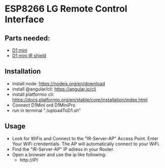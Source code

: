 # ESP8266 LG Remote Control Interface
## Parts needed:
* [D1 mini](https://amzn.to/3Rty8ny)
* [D1 mini IR shield](https://www.makershop.de/plattformen/d1-mini/ir-controller-shield/)

## Installation
* install node: https://nodejs.org/en/download
* install @angular/cli: https://angular.io/cli
* install platformio cli: https://docs.platformio.org/en/stable/core/installation/index.html
* Connect D1Mini ord D1MiniPro
* run in terminal "./uploadToD1.sh"

## Usage
* Look for WiFis and Connect to the "IR-Server-AP" Access Point. Enter Your WiFi crendentials. The AP will automatically connect to your WiFi.
* Find the "IR-Server-AP" IP adress in your Router.
* Open a browser and use the ip like following:
    * http://*IP*/

